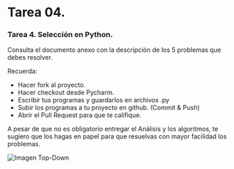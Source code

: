 # Tarea 04.

### Tarea 4. Selección en Python.

Consulta el documento anexo con la descripción de los 5 problemas que debes resolver.

Recuerda:
* Hacer fork al proyecto.
* Hacer checkout desde Pycharm.
* Escribir tus programas y guardarlos en archivos .py
* Subir los programas a tu proyecto en github. (Commit & Push)
* Abrir el Pull Request para que te califique.

A pesar de que no es obligatorio entregar el Análisis y los algoritmos, te sugiero que los hagas en papel para que resuelvas con mayor facilidad los problemas.

![Imagen Top-Down](https://lh5.googleusercontent.com/GpHZlCTJaNR4Y2-OOhfdAa3ITWR33J1qtWxOcL478ZpduyeJRGsUiXZQyXTI2jr8qGr5FH7CZ4wOVdc=w1363-h755)
